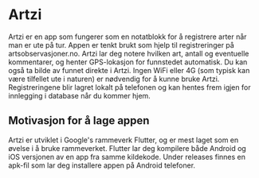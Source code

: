 # Artzi

Artzi er en app som fungerer som en notatblokk for å registrere arter når man er ute på tur.  Appen er tenkt brukt som hjelp til registreringer på artsobservasjoner.no.  Artzi lar deg notere hvilken art, antall og eventuelle kommentarer, og henter GPS-lokasjon for funnstedet automatisk.  Du kan også ta bilde av funnet direkte i Artzi.  Ingen WiFi eller 4G (som typisk kan være tilfellet ute i naturen) er nødvendig for å kunne bruke Artzi.  Registreringene blir lagret lokalt på telefonen og kan hentes frem igjen for innlegging i database når du kommer hjem.

## Motivasjon for å lage appen

Artzi er utviklet i Google's rammeverk Flutter, og er mest laget som en øvelse i å bruke rammeverket.  Flutter lar deg kompilere både Android og iOS versjonen av en app fra samme kildekode.  Under releases finnes en apk-fil som lar deg installere appen på Android telefoner.
